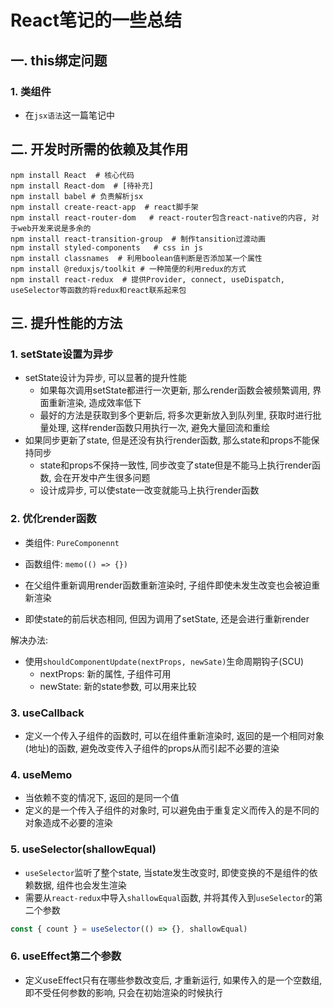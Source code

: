 # React笔记的一些总结

## 一. this绑定问题

### 1. 类组件

- 在`jsx语法`这一篇笔记中



## 二. 开发时所需的依赖及其作用

```shell
npm install React  # 核心代码
npm install React-dom  # [待补充]
npm install babel # 负责解析jsx
npm install create-react-app  # react脚手架
npm install react-router-dom   # react-router包含react-native的内容, 对于web开发来说是多余的
npm install react-transition-group  # 制作tansition过渡动画
npm install styled-components   # css in js
npm install classnames  # 利用boolean值判断是否添加某一个属性
npm install @reduxjs/toolkit # 一种简便的利用redux的方式
npm install react-redux  # 提供Provider, connect, useDispatch, useSelector等函数的将redux和react联系起来包
```



## 三. 提升性能的方法

### 1. setState设置为异步

- setState设计为异步, 可以显著的提升性能
  - 如果每次调用setState都进行一次更新, 那么render函数会被频繁调用, 界面重新渲染, 造成效率低下
  - 最好的方法是获取到多个更新后, 将多次更新放入到队列里, 获取时进行批量处理, 这样render函数只用执行一次, 避免大量回流和重绘
- 如果同步更新了state, 但是还没有执行render函数, 那么state和props不能保持同步
  - state和props不保持一致性, 同步改变了state但是不能马上执行render函数, 会在开发中产生很多问题
  - 设计成异步, 可以使state一改变就能马上执行render函数



### 2. 优化render函数

- 类组件: `PureComponennt`
- 函数组件: `memo(() => {})`



- 在父组件重新调用render函数重新渲染时, 子组件即使未发生改变也会被迫重新渲染
- 即使state的前后状态相同, 但因为调用了setState, 还是会进行重新render

解决办法:

- 使用`shouldComponentUpdate(nextProps, newSate)`生命周期钩子(SCU)
  - nextProps: 新的属性, 子组件可用
  - newState: 新的state参数, 可以用来比较



### 3. useCallback

- 定义一个传入子组件的函数时, 可以在组件重新渲染时, 返回的是一个相同对象(地址)的函数, 避免改变传入子组件的props从而引起不必要的渲染



### 4. useMemo

- 当依赖不变的情况下, 返回的是同一个值
- 定义的是一个传入子组件的对象时, 可以避免由于重复定义而传入的是不同的对象造成不必要的渲染



### 5. useSelector(shallowEqual)

- `useSelector`监听了整个state, 当state发生改变时, 即使变换的不是组件的依赖数据, 组件也会发生渲染
- 需要从`react-redux`中导入`shallowEqual`函数, 并将其传入到`useSelector`的第二个参数

```jsx
const { count } = useSelector(() => {}, shallowEqual)
```



### 6. useEffect第二个参数

- 定义useEffect只有在哪些参数改变后, 才重新运行, 如果传入的是一个空数组, 即不受任何参数的影响, 只会在初始渲染的时候执行
